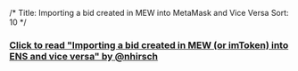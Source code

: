/*
Title: Importing a bid created in MEW into MetaMask and Vice Versa
Sort: 10
*/

### [Click to read "Importing a bid created in MEW (or imToken) into ENS and vice versa" by @nhirsch](https://medium.com/@nhirsch/importing-a-bid-created-in-mew-into-ens-and-vice-versa-60b31a174e98)